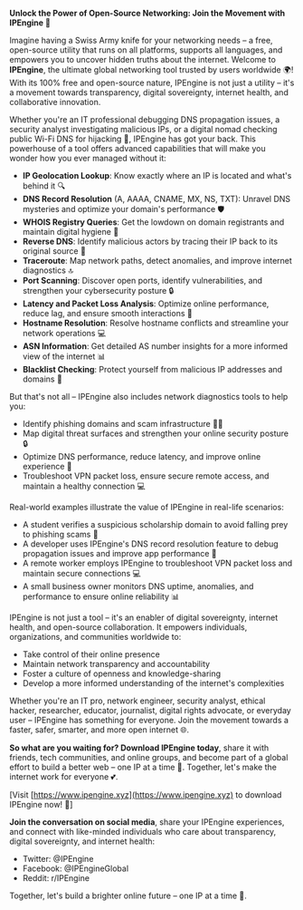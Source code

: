 **Unlock the Power of Open-Source Networking: Join the Movement with IPEngine 🚀**

Imagine having a Swiss Army knife for your networking needs – a free, open-source utility that runs on all platforms, supports all languages, and empowers you to uncover hidden truths about the internet. Welcome to **IPEngine**, the ultimate global networking tool trusted by users worldwide 🌍! With its 100% free and open-source nature, IPEngine is not just a utility – it's a movement towards transparency, digital sovereignty, internet health, and collaborative innovation.

Whether you're an IT professional debugging DNS propagation issues, a security analyst investigating malicious IPs, or a digital nomad checking public Wi-Fi DNS for hijacking 📡, IPEngine has got your back. This powerhouse of a tool offers advanced capabilities that will make you wonder how you ever managed without it:

* **IP Geolocation Lookup**: Know exactly where an IP is located and what's behind it 🔍
* **DNS Record Resolution** (A, AAAA, CNAME, MX, NS, TXT): Unravel DNS mysteries and optimize your domain's performance 🛡️
* **WHOIS Registry Queries**: Get the lowdown on domain registrants and maintain digital hygiene 💼
* **Reverse DNS**: Identify malicious actors by tracing their IP back to its original source 🔑
* **Traceroute**: Map network paths, detect anomalies, and improve internet diagnostics 🔝
* **Port Scanning**: Discover open ports, identify vulnerabilities, and strengthen your cybersecurity posture 🔒
* **Latency and Packet Loss Analysis**: Optimize online performance, reduce lag, and ensure smooth interactions 🤖
* **Hostname Resolution**: Resolve hostname conflicts and streamline your network operations 💻
* **ASN Information**: Get detailed AS number insights for a more informed view of the internet 📊
* **Blacklist Checking**: Protect yourself from malicious IP addresses and domains 🚫

But that's not all – IPEngine also includes network diagnostics tools to help you:

* Identify phishing domains and scam infrastructure 🕵️‍♀️
* Map digital threat surfaces and strengthen your online security posture 🔒
* Optimize DNS performance, reduce latency, and improve online experience 🎉
* Troubleshoot VPN packet loss, ensure secure remote access, and maintain a healthy connection 💻

Real-world examples illustrate the value of IPEngine in real-life scenarios:

* A student verifies a suspicious scholarship domain to avoid falling prey to phishing scams 📝
* A developer uses IPEngine's DNS record resolution feature to debug propagation issues and improve app performance 🤖
* A remote worker employs IPEngine to troubleshoot VPN packet loss and maintain secure connections 💻
* A small business owner monitors DNS uptime, anomalies, and performance to ensure online reliability 📊

IPEngine is not just a tool – it's an enabler of digital sovereignty, internet health, and open-source collaboration. It empowers individuals, organizations, and communities worldwide to:

* Take control of their online presence
* Maintain network transparency and accountability
* Foster a culture of openness and knowledge-sharing
* Develop a more informed understanding of the internet's complexities

Whether you're an IT pro, network engineer, security analyst, ethical hacker, researcher, educator, journalist, digital rights advocate, or everyday user – IPEngine has something for everyone. Join the movement towards a faster, safer, smarter, and more open internet 🌐.

**So what are you waiting for? Download IPEngine today**, share it with friends, tech communities, and online groups, and become part of a global effort to build a better web – one IP at a time 🔗. Together, let's make the internet work for everyone 💕.

[Visit [https://www.ipengine.xyz](https://www.ipengine.xyz) to download IPEngine now! 🚀]

**Join the conversation on social media**, share your IPEngine experiences, and connect with like-minded individuals who care about transparency, digital sovereignty, and internet health:

* Twitter: @IPEngine
* Facebook: @IPEngineGlobal
* Reddit: r/IPEngine

Together, let's build a brighter online future – one IP at a time 🔗.